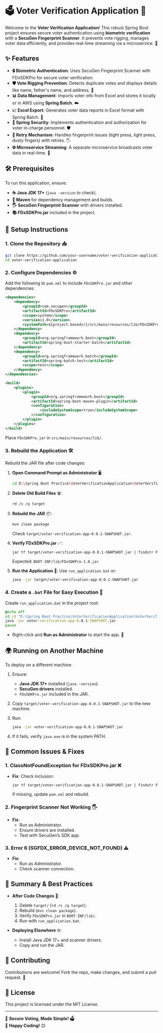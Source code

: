 # 🗳️ Voter Verification Application 🎉

Welcome to the **Voter Verification Application**! This robust Spring Boot project ensures secure voter authentication using **biometric verification** with a **SecuGen Fingerprint Scanner**. It prevents vote rigging, manages voter data efficiently, and provides real-time streaming via a microservice. 🚀

## ✨ Features

- **🔒 Biometric Authentication**: Uses SecuGen Fingerprint Scanner with FDxSDKPro for secure voter verification.
- **🛡️ Vote Rigging Prevention**: Detects duplicate votes and displays details like name, father's name, and address. 🚫
- **📊 Data Management**: Imports voter info from Excel and stores it locally or in AWS using **Spring Batch**. ☁️
- **📈 Excel Export**: Generates voter data reports in Excel format with Spring Batch. 📄
- **🔐 Spring Security**: Implements authentication and authorization for voter in-charge personnel. 🛡️
- **🔄 Retry Mechanism**: Handles fingerprint issues (tight press, light press, dusty fingers) with retries. 🖐️
- **🌐 Microservice Streaming**: A separate microservice broadcasts voter data in real-time. 📡

## 🛠️ Prerequisites

To run this application, ensure:

- **☕ Java JDK 17+** (`java -version` to check).
- **🧰 Maven** for dependency management and builds.
- **🖐️ SecuGen Fingerprint Scanner** with drivers installed.
- **📚 FDxSDKPro.jar** included in the project.

## 🚀 Setup Instructions

### 1. Clone the Repository 📥

```bash
git clone https://github.com/your-username/voter-verification-application.git
cd voter-verification-application
```

### 2. Configure Dependencies ⚙️

Add the following to `pom.xml` to include `FDxSDKPro.jar` and other dependencies:

```xml
<dependencies>
    <dependency>
        <groupId>com.secugen</groupId>
        <artifactId>FDxSDKPro</artifactId>
        <scope>system</scope>
        <version>1.0</version>
        <systemPath>${project.basedir}/src/main/resources/lib/FDxSDKPro.jar</systemPath>
    </dependency>
    <dependency>
        <groupId>org.springframework.boot</groupId>
        <artifactId>spring-boot-starter-batch</artifactId>
    </dependency>
    <dependency>
        <groupId>org.springframework.batch</groupId>
        <artifactId>spring-batch-test</artifactId>
        <scope>test</scope>
    </dependency>
</dependencies>

<build>
    <plugins>
        <plugin>
            <groupId>org.springframework.boot</groupId>
            <artifactId>spring-boot-maven-plugin</artifactId>
            <configuration>
                <includeSystemScope>true</includeSystemScope>
            </configuration>
        </plugin>
    </plugins>
</build>
```

Place `FDxSDKPro.jar` in `src/main/resources/lib/`.

### 3. Rebuild the Application 🛠️

Rebuild the JAR file after code changes:

1. **Open Command Prompt as Administrator** 🖥️:
   ```bash
   cd D:\Spring Boot Practice\VoterVerificationApplication\VoterVerificationApplication
   ```

2. **Delete Old Build Files** 🗑️:
   ```bash
   rd /s /q target
   ```

3. **Rebuild the JAR** 📦:
   ```bash
   mvn clean package
   ```
   Check `target/voter-verification-app-0.0.1-SNAPSHOT.jar`.

4. **Verify FDxSDKPro.jar** ✅:
   ```bash
   jar tf target/voter-verification-app-0.0.1-SNAPSHOT.jar | findstr FDxSDKPro
   ```
   Expected: `BOOT-INF/lib/FDxSDKPro-1.0.jar`.

5. **Run the Application** 🚀:
   Use `run_application.bat` or:
   ```bash
   java -jar target/voter-verification-app-0.0.1-SNAPSHOT.jar
   ```

### 4. Create a `.bat` File for Easy Execution 📜

Create `run_application.bat` in the project root:

```bat
@echo off
cd /d "D:\Spring Boot Practice\VoterVerificationApplication\VoterVerificationApplication\target"
java -jar voter-verification-app-0.0.1-SNAPSHOT.jar
pause
```

- Right-click and **Run as Administrator** to start the app. 🎯

## 🌍 Running on Another Machine

To deploy on a different machine:

1. Ensure:
   - **Java JDK 17+** installed (`java -version`).
   - **SecuGen drivers** installed.
   - `FDxSDKPro.jar` included in the JAR.

2. Copy `target/voter-verification-app-0.0.1-SNAPSHOT.jar` to the new machine.
3. Run:
   ```bash
   java -jar voter-verification-app-0.0.1-SNAPSHOT.jar
   ```
4. If it fails, verify `java.exe` is in the system PATH.

## 🐛 Common Issues & Fixes

### 1. **ClassNotFoundException for FDxSDKPro.jar** ❌
   - **Fix**: Check inclusion:
     ```bash
     jar tf target/voter-verification-app-0.0.1-SNAPSHOT.jar | findstr FDxSDKPro
     ```
     If missing, update `pom.xml` and rebuild.

### 2. **Fingerprint Scanner Not Working** 🖐️
   - **Fix**:
     - Run as Administrator.
     - Ensure drivers are installed.
     - Test with SecuGen’s SDK app.

### 3. **Error 6 (SGFDX_ERROR_DEVICE_NOT_FOUND)** ⚠️
   - **Fix**:
     - Run as Administrator.
     - Check scanner connection.

## 📝 Summary & Best Practices

- **After Code Changes** 🔄:
  1. Delete `target/` (`rd /s /q target`).
  2. Rebuild (`mvn clean package`).
  3. Verify `FDxSDKPro.jar` in `BOOT-INF/lib/`.
  4. Run with `run_application.bat`.

- **Deploying Elsewhere** 🌐:
  - Install Java JDK 17+ and scanner drivers.
  - Copy and run the JAR.

## 🤝 Contributing

Contributions are welcome! Fork the repo, make changes, and submit a pull request. 🌟

## 📜 License

This project is licensed under the MIT License.

---

🎉 **Secure Voting, Made Simple!** 🗳️  
🚀 **Happy Coding!** 😊
